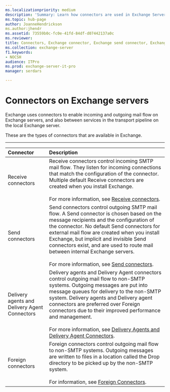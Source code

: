 ```yaml
---
ms.localizationpriority: medium
description: 'Summary: Learn how connectors are used in Exchange Server 2016 or Exchange Server 2019 for incoming and outgoing mail flow in your organization.'
ms.topic: hub-page
author: JoanneHendrickson
ms.author:jhendr
ms.assetid: 73559b0c-fc0e-41fd-84df-d07442137a0c
ms.reviewer:
title: Connectors, Exchange connector, Exchange send connector, Exchange receive connector
ms.collection: exchange-server
f1.keywords:
- NOCSH
audience: ITPro
ms.prod: exchange-server-it-pro
manager: serdars

---
```


# Connectors on Exchange servers

Exchange uses connectors to enable incoming and outgoing mail flow on Exchange servers, and also between services in the transport pipeline on the local Exchange server.

These are the types of connectors that are available in Exchange.

****

|**Connector**|**Description**|
|:-----|:-----|
|Receive connectors|Receive connectors control incoming SMTP mail flow. They listen for incoming connections that match the configuration of the connector. Multiple default Receive connectors are created when you install Exchange. <br/><br/> For more information, see [Receive connectors](receive-connectors.md).|
|Send connectors|Send connectors control outgoing SMTP mail flow. A Send connector is chosen based on the message recipients and the configuration of the connector. No default Send connectors for external mail flow are created when you install Exchange, but implicit and invisible Send connectors exist, and are used to route mail between internal Exchange servers. <br/><br/> For more information, see [Send connectors](send-connectors.md).|
|Delivery agents and Delivery Agent Connectors|Delivery agents and Delivery Agent connectors control outgoing mail flow to non-SMTP systems. Outgoing messages are put into message queues for delivery to the non-SMTP system. Delivery agents and Delivery agent connectors are preferred over Foreign connectors due to their improved performance and management. <br/><br/> For more information, see [Delivery Agents and Delivery Agent Connectors](../../../ExchangeServer2013/delivery-agents-and-delivery-agent-connectors-exchange-2013-help.md).|
|Foreign connectors|Foreign connectors control outgoing mail flow to non-SMTP systems. Outgoing messages are written to files in a location called the Drop directory to be picked up by the non-SMTP system. <br/><br/> For information, see [Foreign Connectors](../../../ExchangeServer2013/foreign-connectors-exchange-2013-help.md).|